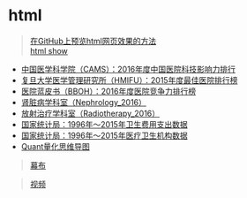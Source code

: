 # html

> [在GitHub上预览html网页效果的方法](https://github.com/bitbyte27/Tutorials/blob/master/Git/%E5%9C%A8GitHub%E4%B8%8A%E9%A2%84%E8%A7%88html%E7%BD%91%E9%A1%B5%E6%95%88%E6%9E%9C%E7%9A%84%E6%96%B9%E6%B3%95.md)<br>
> [html show](https://bitbyte27.github.io/html/)

* [中国医学科学院（CAMS）：2016年度中国医院科技影响力排行](https://bitbyte27.github.io/html/Medical_Data/CAMS_2016.html)
* [复旦大学医学管理研究所（HMIFU）：2015年度最佳医院排行榜](https://bitbyte27.github.io/html/Medical_Data/HMIFU_2015.html)
* [医院蓝皮书（BBOH）：2016年度医院竞争力排行榜](https://bitbyte27.github.io/html/Medical_Data/BBOH_2016.html)
* [肾脏病学科室（Nephrology_2016）](https://bitbyte27.github.io/html/Medical_Data/Nephrology_2016.html)
* [放射治疗学科室（Radiotherapy_2016）](https://bitbyte27.github.io/html/Medical_Data/Radiotherapy_2016.html)
* [国家统计局：1996年～2015年卫生费用支出数据](https://bitbyte27.github.io/html/Macro_Data/Medical_Data_MedicalExpense_1996_2015.html)
* [国家统计局：1996年～2015年医疗卫生机构数据](https://bitbyte27.github.io/html/Macro_Data/Medical_Data_Medicalinstitution_1996_2015.html)
* [Quant量化思维导图](https://bitbyte27.github.io/html/Quant/TOPQuant.html)

> [幕布](mubu/README.md)

> [视频](video/README.md)
